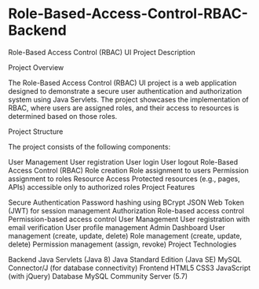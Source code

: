 # Role-Based-Access-Control-RBAC-Backend
Role-Based Access Control (RBAC) UI Project Description

Project Overview

The Role-Based Access Control (RBAC) UI project is a web application designed to demonstrate a secure user authentication and authorization system using Java Servlets. The project showcases the implementation of RBAC, where users are assigned roles, and their access to resources is determined based on those roles.

Project Structure

The project consists of the following components:

User Management
User registration
User login
User logout
Role-Based Access Control (RBAC)
Role creation
Role assignment to users
Permission assignment to roles
Resource Access
Protected resources (e.g., pages, APIs) accessible only to authorized roles
Project Features

Secure Authentication
Password hashing using BCrypt
JSON Web Token (JWT) for session management
Authorization
Role-based access control
Permission-based access control
User Management
User registration with email verification
User profile management
Admin Dashboard
User management (create, update, delete)
Role management (create, update, delete)
Permission management (assign, revoke)
Project Technologies

Backend
Java Servlets (Java 8)
Java Standard Edition (Java SE)
MySQL Connector/J (for database connectivity)
Frontend
HTML5
CSS3
JavaScript (with jQuery)
Database
MySQL Community Server (5.7)
